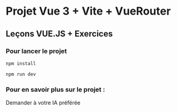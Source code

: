 # Projet Vue 3 + Vite + VueRouter
## Leçons VUE.JS + Exercices

### Pour lancer le projet
``npm install``

``npm run dev``

### Pour en savoir plus sur le projet :
Demander à votre IA préférée
